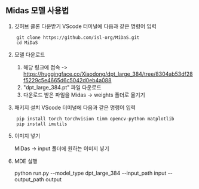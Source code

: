 ## Midas 모델 사용법
1. 깃허브 클론 다운받기
   VScode 터미널에 다음과 같은 명령어 입력
```
    git clone https://github.com/isl-org/MiDaS.git
    cd MiDaS
```
2. 모델 다운로드

   1)  해당 링크에 접속 -> <https://huggingface.co/Xiaodong/dpt_large_384/tree/8304ab53df28f5229c5e4665d6c5042d0eb4a088> 
   2)  "dpt_large_384.pt" 파일 다운로드
   3)  다운로드 받은 파일을 Midas -> weights 폴더로 옮기기

3. 패키지 설치
   VScode 터미널에 다음과 같은 명령어 입력
```
    pip install torch torchvision timm opencv-python matplotlib
    pip install imutils
```
5. 이미지 넣기

   MiDas -> input 폴더에 원하는 이미지 넣기

7. MDE 실행

    python run.py --model_type dpt_large_384 --input_path input --output_path output

   
